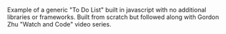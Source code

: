 
Example of a generic "To Do List" built in javascript with no additional libraries or frameworks.
Built from scratch but followed along with Gordon Zhu "Watch and Code" video series.
